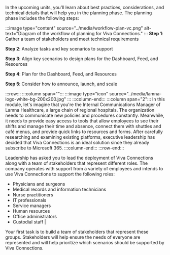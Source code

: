 In the upcoming units, you'll learn about best practices, considerations, and technical details that will help you in the planning phase. The planning phase includes the following steps:


:::image type="content" source="../media/workflow-plan-vc.png" alt-text="Diagram of the workflow of planning for Viva Connections." :::
**Step 1**: Gather a team of stakeholders and meet technical
requirements

**Step 2**: Analyze tasks and key scenarios to support

**Step 3**: Align key scenarios to design plans for the Dashboard, Feed,
and Resources

**Step 4**: Plan for the Dashboard, Feed, and Resources

**Step 5**: Consider how to announce, launch, and scale

:::row:::
   :::column span="":::
      :::image type="icon" source="../media/lamna-logo-white-bg-200x200.jpg"  :::
   :::column-end:::
   :::column span="2":::
      In this module, let\'s imagine that you're the Internal Communications
Manager of Lamna Healthcare, a large chain of regional hospitals. The organization needs to communicate new policies and procedures constantly. Meanwhile, it needs to provide easy access to tools that allow employees to see their shifts and manage their time and absence, connect them with shuttles and café menus, and provide quick links to resources and forms. After carefully researching and examining existing platforms, executive leadership has decided that Viva Connections is an ideal solution since they already subscribe to Microsoft 365. 
   :::column-end:::
:::row-end:::

Leadership has asked you to lead the deployment of Viva Connections
along with a team of stakeholders that represent different roles. The
company operates with support from a variety of employees and intends to
use Viva Connections to support the following roles:

- Physicians and surgeons
- Medical records and information technicians
- Nurse practitioners
- IT professionals
- Service managers
- Human resources
- Office administrators
- Custodial staff                  |

Your first task is to build a team of stakeholders that represent these
groups. Stakeholders will help ensure the needs of everyone are
represented and will help prioritize which scenarios should be supported
by Viva Connections.
